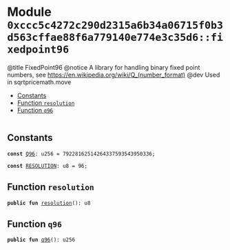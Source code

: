 
<a id="0xccc5c4272c290d2315a6b34a06715f0b3d563cffae88f6a779140e774e3c35d6_fixedpoint96"></a>

# Module `0xccc5c4272c290d2315a6b34a06715f0b3d563cffae88f6a779140e774e3c35d6::fixedpoint96`

@title FixedPoint96
@notice A library for handling binary fixed point numbers, see https://en.wikipedia.org/wiki/Q_(number_format)
@dev Used in sqrtpricemath.move


-  [Constants](#@Constants_0)
-  [Function `resolution`](#0xccc5c4272c290d2315a6b34a06715f0b3d563cffae88f6a779140e774e3c35d6_fixedpoint96_resolution)
-  [Function `q96`](#0xccc5c4272c290d2315a6b34a06715f0b3d563cffae88f6a779140e774e3c35d6_fixedpoint96_q96)


<pre><code></code></pre>



<a id="@Constants_0"></a>

## Constants


<a id="0xccc5c4272c290d2315a6b34a06715f0b3d563cffae88f6a779140e774e3c35d6_fixedpoint96_Q96"></a>



<pre><code><b>const</b> <a href="fixedpoint96.md#0xccc5c4272c290d2315a6b34a06715f0b3d563cffae88f6a779140e774e3c35d6_fixedpoint96_Q96">Q96</a>: u256 = 79228162514264337593543950336;
</code></pre>



<a id="0xccc5c4272c290d2315a6b34a06715f0b3d563cffae88f6a779140e774e3c35d6_fixedpoint96_RESOLUTION"></a>



<pre><code><b>const</b> <a href="fixedpoint96.md#0xccc5c4272c290d2315a6b34a06715f0b3d563cffae88f6a779140e774e3c35d6_fixedpoint96_RESOLUTION">RESOLUTION</a>: u8 = 96;
</code></pre>



<a id="0xccc5c4272c290d2315a6b34a06715f0b3d563cffae88f6a779140e774e3c35d6_fixedpoint96_resolution"></a>

## Function `resolution`



<pre><code><b>public</b> <b>fun</b> <a href="fixedpoint96.md#0xccc5c4272c290d2315a6b34a06715f0b3d563cffae88f6a779140e774e3c35d6_fixedpoint96_resolution">resolution</a>(): u8
</code></pre>



<a id="0xccc5c4272c290d2315a6b34a06715f0b3d563cffae88f6a779140e774e3c35d6_fixedpoint96_q96"></a>

## Function `q96`



<pre><code><b>public</b> <b>fun</b> <a href="fixedpoint96.md#0xccc5c4272c290d2315a6b34a06715f0b3d563cffae88f6a779140e774e3c35d6_fixedpoint96_q96">q96</a>(): u256
</code></pre>
